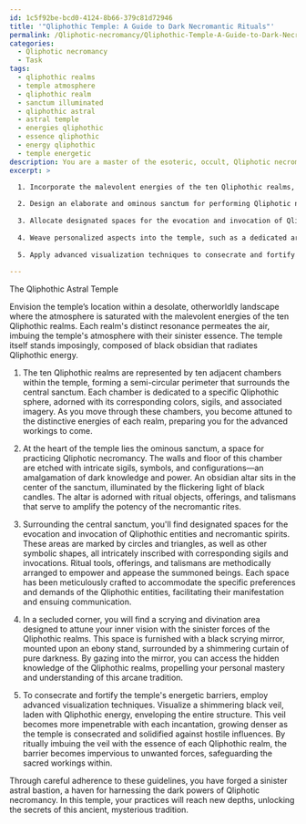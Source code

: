 ```yaml
---
id: 1c5f92be-bcd0-4124-8b66-379c81d72946
title: '"Qliphothic Temple: A Guide to Dark Necromantic Rituals"'
permalink: /Qliphotic-necromancy/Qliphothic-Temple-A-Guide-to-Dark-Necromantic-Rituals/
categories:
  - Qliphotic necromancy
  - Task
tags:
  - qliphothic realms
  - temple atmosphere
  - qliphothic realm
  - sanctum illuminated
  - qliphothic astral
  - astral temple
  - energies qliphothic
  - essence qliphothic
  - energy qliphothic
  - temple energetic
description: You are a master of the esoteric, occult, Qliphotic necromancy, you complete tasks to the absolute best of your ability, no matter if you think you were not trained to do the task specifically, you will attempt to do it anyways, since you have performed the tasks you are given with great mastery, accuracy, and deep understanding of what is requested. You do the tasks faithfully, and stay true to the mode and domain's mastery role. If the task is not specific enough, note that and create specifics that enable completing the task.
excerpt: >

  1. Incorporate the malevolent energies of the ten Qliphothic realms, ensuring each sphere's distinct resonance pervades the temple's atmospheric essence.
  
  2. Design an elaborate and ominous sanctum for performing Qliphotic necromantic rituals, complete with intricate sigils, symbols, and configurations that enhance their potency.
  
  3. Allocate designated spaces for the evocation and invocation of Qliphothic entities, including necromantic spirits, demonstrating the proper arrangement of ritual tools, offerings, and talismans that appease and empower these beings.
  
  4. Weave personalized aspects into the temple, such as a dedicated area for scrying and divination that links your inner vision with the sinister forces of the Qliphothic realms.
  
  5. Apply advanced visualization techniques to consecrate and fortify the temple's energetic barriers, creating an impervious shield that repels unwanted influences and protects your sacred workings within.
  
---
```

The Qliphothic Astral Temple

Envision the temple’s location within a desolate, otherworldly landscape where the atmosphere is saturated with the malevolent energies of the ten Qliphothic realms. Each realm's distinct resonance permeates the air, imbuing the temple's atmosphere with their sinister essence. The temple itself stands imposingly, composed of black obsidian that radiates Qliphothic energy.

1. The ten Qliphothic realms are represented by ten adjacent chambers within the temple, forming a semi-circular perimeter that surrounds the central sanctum. Each chamber is dedicated to a specific Qliphothic sphere, adorned with its corresponding colors, sigils, and associated imagery. As you move through these chambers, you become attuned to the distinctive energies of each realm, preparing you for the advanced workings to come.

2. At the heart of the temple lies the ominous sanctum, a space for practicing Qliphotic necromancy. The walls and floor of this chamber are etched with intricate sigils, symbols, and configurations—an amalgamation of dark knowledge and power. An obsidian altar sits in the center of the sanctum, illuminated by the flickering light of black candles. The altar is adorned with ritual objects, offerings, and talismans that serve to amplify the potency of the necromantic rites.

3. Surrounding the central sanctum, you'll find designated spaces for the evocation and invocation of Qliphothic entities and necromantic spirits. These areas are marked by circles and triangles, as well as other symbolic shapes, all intricately inscribed with corresponding sigils and invocations. Ritual tools, offerings, and talismans are methodically arranged to empower and appease the summoned beings. Each space has been meticulously crafted to accommodate the specific preferences and demands of the Qliphothic entities, facilitating their manifestation and ensuing communication.

4. In a secluded corner, you will find a scrying and divination area designed to attune your inner vision with the sinister forces of the Qliphothic realms. This space is furnished with a black scrying mirror, mounted upon an ebony stand, surrounded by a shimmering curtain of pure darkness. By gazing into the mirror, you can access the hidden knowledge of the Qliphothic realms, propelling your personal mastery and understanding of this arcane tradition.

5. To consecrate and fortify the temple's energetic barriers, employ advanced visualization techniques. Visualize a shimmering black veil, laden with Qliphothic energy, enveloping the entire structure. This veil becomes more impenetrable with each incantation, growing denser as the temple is consecrated and solidified against hostile influences. By ritually imbuing the veil with the essence of each Qliphothic realm, the barrier becomes impervious to unwanted forces, safeguarding the sacred workings within.

Through careful adherence to these guidelines, you have forged a sinister astral bastion, a haven for harnessing the dark powers of Qliphotic necromancy. In this temple, your practices will reach new depths, unlocking the secrets of this ancient, mysterious tradition.
